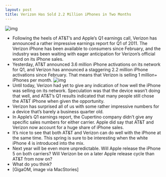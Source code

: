 ```yaml
---
layout: post
title: Verizon Has Sold 2.2 Million iPhones in Two Months
---
```

![img](http://media.idownloadblog.com/wp-content/uploads/2011/03/Verizon-Wireless-iPhone-e1299038420327.jpeg)
* Following the heels of AT&T’s and Apple’s Q1 earnings call, Verizon has announced a rather impressive earnings report for Q1 of 2011. The Verizon iPhone has been available to consumers since February, and the industry was been waiting with eager anticipation for Verizon’s official word on its iPhone sales.
* Yesterday, AT&T announced 3.6 million iPhone activations on its network for Q1, and Verizon has announced a staggering 2.2 million iPhone activations since February. That means that Verizon is selling 1 million+ iPhones per month.
![img](http://media.idownloadblog.com/wp-content/uploads/2011/04/Verizon-Earnings.png)
* Until today, Verizon had yet to give any indication of how well the iPhone was selling on its network. Speculation was that the device wasn’t doing that well, and AT&T’s Q1 results indicated that many people still chose the AT&T iPhone when given the opportunity.
* Verizon has surprised all of us with some rather impressive numbers for a device that’s barely a business quarter old.
* In Apple’s Q1 earnings report, the Cupertino company didn’t give any specific sales numbers for either carrier. Apple did say that AT&T and Verizon now account for a huge share of iPhone sales.
* It’s nice to see that both AT&T and Verizon can do well with the iPhone at the same time. This spring is sure to be interesting when the white iPhone 4 is introduced into the mix.
* Next year will be even more unpredictable. Will Apple release the iPhone 5 on both carriers? Will Verizon be on a later Apple release cycle than AT&T from now on?
* What do you think?
* [GigaOM, image via MacStories]

